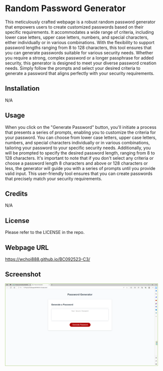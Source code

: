 # Random Password Generator

This meticulously crafted webpage is a robust random password generator that empowers users to create customized passwords based on their specific requirements. It accommodates a wide range of criteria, including lower case letters, upper case letters, numbers, and special characters, either individually or in various combinations. With the flexibility to support password lengths ranging from 8 to 128 characters, this tool ensures that you can generate passwords suitable for various security needs. Whether you require a strong, complex password or a longer passphrase for added security, this generator is designed to meet your diverse password creation needs. Simply follow the prompts and select your desired criteria to generate a password that aligns perfectly with your security requirements.

## Installation

N/A

## Usage

When you click on the "Generate Password" button, you'll initiate a process that presents a series of prompts, enabling you to customize the criteria for your password. You can choose from lower case letters, upper case letters, numbers, and special characters individually or in various combinations, tailoring your password to your specific security needs. Additionally, you will be prompted to specify the desired password length, ranging from 8 to 128 characters. It's important to note that if you don't select any criteria or choose a password length 8 characters and above or 128 characters or less, the generator will guide you with a series of prompts until you provide valid input. This user-friendly tool ensures that you can create passwords that precisely match your security requirements.

## Credits

N/A

## License

Please refer to the LICENSE in the repo.

## Webpage URL

https://wchoi888.github.io/BC092523-C3/

## Screenshot

![Random_Generator_Screenshot](image.png)
